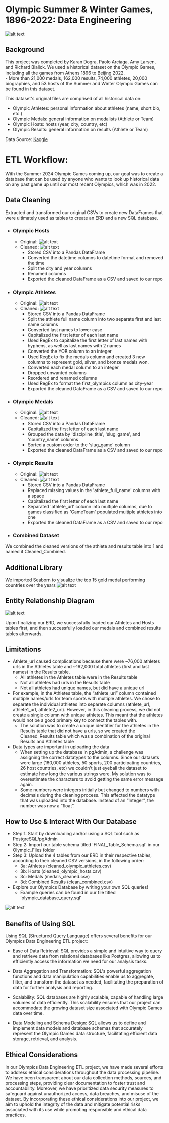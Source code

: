 # Olympic Summer & Winter Games, 1896-2022: Data Engineering
![alt text](image.png)

## Background 
This project was completed by Karan Dogra, Paolo Arciaga, Amy Larsen, and Richard Bialick. We used a historical dataset on the Olympic Games, including all the games from Athens 1896 to Beijing 2022.  
    - More than 21,000 medals, 162,000 results, 74,000 athletes, 20,000 biographies, and 53 hosts of the Summer and Winter Olympic Games can be found in this dataset.

This dataset's original files are comprised of all historical data on:  
- Olympic Athletes: personal information about athletes (name, short bio, etc.)
- Olympic Medals: general information on medalists (Athlete or Team)
- Olympic Hosts: hosts (year, city, country, etc)
- Olympic Results: general information on results (Athlete or Team)

Data Source: [Kaggle](https://www.kaggle.com/datasets/piterfm/olympic-games-medals-19862018)

# ETL Workflow:
With the Summer 2024 Olympic Games coming up, our goal was to create a database that can be used by anyone who wants to look up historical data on any past game up until our most recent Olympics, which was in 2022. 

## Data Cleaning 
Extracted and transformed our original CSVs to create new DataFrames that were ultimately used as tables to create an ERD and a new SQL database.    

- ### Olympic Hosts
    - Original: ![alt text](image-1.png)
    - Cleaned: ![alt text](image-2.png)
        - Stored CSV into a Pandas DataFrame
        - Converted the datetime columns to datetime format and removed the time 
        - Split the city and year columns 
        - Renamed columns  
        - Exported the cleaned DataFrame as a CSV and saved to our repo 
- ### Olympic Athletes
    - Original: ![alt text](image-3.png)
    - Cleaned: ![alt text](image-4.png)
        - Stored CSV into a Pandas DataFrame
        - Split the athlete full name column into two separate first and last name columns 
        - Converted last names to lower case 
        - Capitalized the first letter of each last name 
        - Used RegEx to capitalize the first letter of last names with hyphens, as well as last names with 2 names 
        - Converted the YOB column to an integer 
        - Used RegEx to fix the medals column and created 3 new columns to represent gold, silver, and bronze medals won. 
        - Converted each medal column to an integer 
        - Dropped unwanted columns
        - Reordered and renamed columns 
        - Used RegEx to format the first_olympics column as city-year 
        - Exported the cleaned DataFrame as a CSV and saved to our repo
- ### Olympic Medals 
    - Original: ![alt text](image-7.png)
    - Cleaned: ![alt text](image-8.png)
        - Stored CSV into a Pandas DataFrame
        - Capitalized the first letter of each last name 
        - Grouped the data by 'discipline_title', 'slug_game', and 'country_name' columns
        - Sorted a custom order to the 'slug_game' column
        - Exported the cleaned DataFrame as a CSV and saved to our repo
- ### Olympic Results
    - Original: ![alt text](image-9.png)
    - Cleaned: ![alt text](image-10.png)
        - Stored CSV into a Pandas DataFrame
        - Replaced missing values in the 'athlete_full_name' columns with a space
        - Capitalized the first letter of each last name 
        - Separated 'athlete_url' column into multiple columns, due to games classified as 'GameTeam' populated multiple athletes into one 
        - Exported the cleaned DataFrame as a CSV and saved to our repo
- ### Combined Dataset 
We combined the cleaned versions of the athlete and results table into 1 and named it Cleaned_Combined. 

## Additional Library
We imported Seaborn to visualize the top 15 gold medal performing countries over the years
![alt text](image-11.png)

## Entity Relationship Diagram
![alt text](image-5.png)

Upon finalizing our ERD, we successfully loaded our Athletes and Hosts tables first, and then successfully loaded our medals and combined results tables afterwards. 

## Limitations 
- Athlete_url caused complications because there were ~76,000 athletes urls in the Athletes table and ~162,000 total athletes (first and last names) in the Results table.
    - All athletes in the Athletes table were in the Results table
    - Not all athletes had urls in the Results table
    - Not all athletes had unique names, but did have a unique url
- For example, in the Athletes table, the “athlete_url” column contained multiple names/urls for team sports with multiple athletes. We chose to separate the individual athletes into separate columns (athlete_url, athlete1_url, athlete2_url). However, in this cleaning process, we did not create a single column with unique athletes. This meant that the athletes would not be a good primary key to connect the tables with.
    - The solution was to create a unique identifier for the athletes in the Results table that did not have a urls, so we created the Cleaned_Results table which was a combination of the original Results and Athletes table
- Data types are important in uploading the data
    - When setting up the database in pgAdmin, a challenge was assigning the correct datatypes to the columns. Since our datasets were large (160,000 athletes, 50 sports, 200 participating countries, 26 host countries, etc) we couldn’t just eyeball the dataset to estimate how long the various strings were. My solution was to overestimate the characters to avoid getting the same error message again.
    - Some numbers were integers initially but changed to numbers with decimals during the cleaning process. This affected the datatype that was uploaded into the database. Instead of an “Integer”, the number was now a “float”.

## How to Use & Interact With Our Database
- Step 1: Start by downloading and/or using a SQL tool such as PostgreSQL/pgAdmin 
- Step 2: Import our table schema titled 'FINAL_Table_Schema.sql' in our Olympic_Files folder 
- Step 3: Upload the 4 tables from our ERD in their respective tables, according to their cleaned CSV versions, in the following order: 
    - 3a: Athletes (cleaned_olympic_athletes.csv)
    - 3b: Hosts (cleaned_olympic_hosts.csv)
    - 3c: Medals (medals_cleaned.csv)
    - 3d: Combined Results (clean_combined.csv)
- Explore our Olympics Database by writing your own SQL queries! 
    - Example queries can be found in our file titled 'olympic_database_query.sql'

![alt text](image-6.png)

## Benefits of Using SQL 
Using SQL (Structured Query Language) offers several benefits for our Olympics Data Engineering ETL project:
- Ease of Data Retrieval: SQL provides a simple and intuitive way to query and retrieve data from relational databases like Postgres, allowing us to efficiently access the information we need for our analysis tasks.

- Data Aggregation and Transformation: SQL's powerful aggregation functions and data manipulation capabilities enable us to aggregate, filter, and transform the dataset as needed, facilitating the preparation of data for further analysis and reporting.

- Scalability: SQL databases are highly scalable, capable of handling large volumes of data efficiently. This scalability ensures that our project can accommodate the growing dataset size associated with Olympic Games data over time.

- Data Modeling and Schema Design: SQL allows us to define and implement data models and database schemas that accurately represent the Olympic Games data structure, facilitating efficient data storage, retrieval, and analysis.

## Ethical Considerations
In our Olympics Data Engineering ETL project, we have made several efforts to address ethical considerations throughout the data processing pipeline. We have been transparent about our data collection methods, sources, and processing steps, providing clear documentation to foster trust and accountability. Moreover, we have prioritized data security measures to safeguard against unauthorized access, data breaches, and misuse of the dataset. By incorporating these ethical considerations into our project, we aim to uphold the integrity of the data and mitigate potential risks associated with its use while promoting responsible and ethical data practices.

